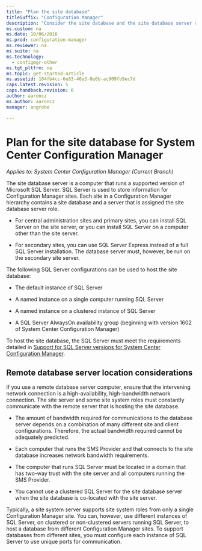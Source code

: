 ```yaml
---
title: "Plan the site database"
titleSuffix: "Configuration Manager"
description: "Consider the site database and the site database server role as you plan your System Center Configuration Manager hierarchy."
ms.custom: na
ms.date: 10/06/2016
ms.prod: configuration-manager
ms.reviewer: na
ms.suite: na
ms.technology:
  - configmgr-other
ms.tgt_pltfrm: na
ms.topic: get-started-article
ms.assetid: 104fb4cc-6e83-40a3-8e6b-ac909fb9ec7d
caps.latest.revision: 5
caps.handback.revision: 0
author: aaronczms.author: aaronczmanager: angrobe

---
```

# Plan for the site database for System Center Configuration Manager*Applies to: System Center Configuration Manager (Current Branch)*
The site database server is a computer that runs a supported version of Microsoft SQL Server. SQL Server is used to store information for Configuration Manager sites. Each site in a Configuration Manager hierarchy contains a site database and a server that is assigned the site database server role.  

-   For central administration sites and primary sites, you can install SQL Server on the site server, or you can install SQL Server on a computer other than the site server.  

-   For secondary sites, you can use SQL Server Express instead of a full SQL Server installation. The database server must, however, be run on the secondary site server.  

The following SQL Server configurations can be used to host the site database:  

-   The default instance of SQL Server  

-   A named instance on a single computer running SQL Server  

-   A named instance on a clustered instance of SQL Server  

-   A SQL Server AlwaysOn availability group (beginning with version 1602 of System Center Configuration Manager)


To host the site database, the SQL Server must meet the requirements detailed in [Support for SQL Server versions for System Center Configuration Manager](../../../core/plan-design/configs/support-for-sql-server-versions.md).  



## Remote database server location considerations  

If you use a remote database server computer, ensure that the intervening network connection is a high-availability, high-bandwidth network connection. The site server and some site system roles must constantly communicate with the remote server that is hosting the site database.

-   The amount of bandwidth required for communications to the database server depends on a combination of many different site and client configurations. Therefore, the actual bandwidth required cannot be adequately predicted.  

-   Each computer that runs the SMS Provider and that connects to the site database increases network bandwidth requirements.  

-   The computer that runs SQL Server must be located in a domain that has two-way trust with the site server and all computers running the SMS Provider.  

-   You cannot use a clustered SQL Server for the site database server when the site database is co-located with the site server.  


Typically, a site system server supports site system roles from only a single Configuration Manager site. You can, however, use different instances of SQL Server, on clustered or non-clustered servers running SQL Server, to host a database from different Configuration Manager sites. To support databases from different sites, you must configure each instance of SQL Server to use unique ports for communication.  
